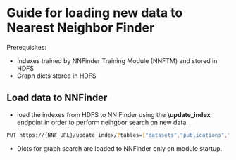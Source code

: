 # Guide for loading new data to Nearest Neighbor Finder

Prerequisites:
- Indexes trained by NNFinder Training Module (NNFTM) and stored in HDFS
- Graph dicts stored in HDFS

## Load data to NNFinder
- load the indexes from HDFS to NN Finder using the **\update_index** endpoint in order to perform neihgbor search on new data.

```bash
PUT https://{NNF_URL}/update_index/?tables=["datasets","publications","software","other_research_product","services","trainings","data_sources","users_aai","users_anon","users"]
```

- Dicts for graph search are loaded to NNFinder only on module startup.
